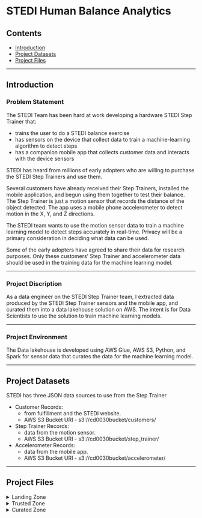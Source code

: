 # STEDI Human Balance Analytics

## Contents

- [Introduction](#Introduction)
- [Project Datasets](#Project-Datasets)
- [Project Files](#Project-Files)

---

## Introduction

### Problem Statement

The STEDI Team has been hard at work developing a hardware STEDI Step Trainer that:

- trains the user to do a STEDI balance exercise
- has sensors on the device that collect data to train a machine-learning algorithm to detect steps
- has a companion mobile app that collects customer data and interacts with the device sensors

STEDI has heard from millions of early adopters who are willing to purchase the STEDI Step Trainers and use them.

Several customers have already received their Step Trainers, installed the mobile application, and begun using them together to test their balance. The Step Trainer is just a motion sensor that records the distance of the object detected. The app uses a mobile phone accelerometer to detect motion in the X, Y, and Z directions.

The STEDI team wants to use the motion sensor data to train a machine learning model to detect steps accurately in real-time. Privacy will be a primary consideration in deciding what data can be used.

Some of the early adopters have agreed to share their data for research purposes. Only these customers’ Step Trainer and accelerometer data should be used in the training data for the machine learning model.

---

### Project Discription

As a data engineer on the STEDI Step Trainer team, I extracted data produced by the STEDI Step Trainer sensors and the mobile app, and curated them into a data lakehouse solution on AWS. The intent is for Data Scientists to use the solution to train machine learning models.

---

### Project Environment

The Data lakehouse is developed using AWS Glue, AWS S3, Python, and Spark for sensor data that curates the data for the machine learning model.

---

## Project Datasets

STEDI has three JSON data sources to use from the Step Trainer

- Customer Records:
  - from fulfillment and the STEDI website.
  - AWS S3 Bucket URI - s3://cd0030bucket/customers/
- Step Trainer Records:
  - data from the motion sensor.
  - AWS S3 Bucket URI - s3://cd0030bucket/step_trainer/
- Accelerometer Records:
  - data from the mobile app.
  - AWS S3 Bucket URI - s3://cd0030bucket/accelerometer/

---

## Project Files

<details>
<summary>
Landing Zone
</summary>

> In the Landing Zone I stored the customer, accelerometer and step trainer raw data in AWS S3 bucket.

1- Customer Landing Table:
[customer_landing.sql](DDL/customer_landing.sql) - This script create glue table from raw data files.

![alt text](Screenshots/customer_landing.png)

2- Accelerometer Landing Table:
[accelerometer_landing.sql](DDL/accelerometer_landing.sql) - This script create glue table from raw data files.

![alt text](Screenshots/accelerometer_landing.png)

3- Step Trainer Landing Table:
[step_trainer_landing.sql](DDL/step_trainer_landing.sql) - This script create glue table from raw data files.

![alt text](Screenshots/step_trainer_landing.png)

</details>

<details>
<summary>
Trusted Zone
</summary>

> In the Trusted Zone, I created AWS Glue jobs to make transofrmations on the raw data in the landing zones.

**Glue job scripts**

[1. customer_landing_to_trusted.py](Jobs/customer_landing_to_trusted.py) - This script transfers customer data from the 'landing' to 'trusted' zones. It filters for customers who have agreed to share data with researchers.

![alt text](Screenshots/customer_trusted.png)

[2. accelerometer_landing_to_trusted_zone.py](Jobs/accelerometer_landing_to_trusted_zone.py) - This script transfers accelerometer data from the 'landing' to 'trusted' zones. Using a join on customer_trusted and accelerometer_landing, It filters for Accelerometer readings from customers who have agreed to share data with researchers.

![alt text](Screenshots/accelerometer_trusted.png)

[3. step_trainer_landing_to_trusted.py](Jobs/step_trainer_landing_to_trusted.py) - This script transfers Step Trainer data from the 'landing' to 'trusted' zones. Using a join on customer_curated and step_trainer_landing, It filters for customers who have accelerometer data and have agreed to share their data for research with Step Trainer readings.

![alt text](Screenshots/step_trainer_trusted.png)

</details>

<details>
<summary>
Curated Zone
</summary>

> In the Curated Zone I created AWS Glue jobs to make further transformations, to meet the specific needs of a particular analysis.

**Glue job scripts**

[customer_trusted_to_curated.py](Jobs/customer_trusted_to_curated.py) - This script transfers customer data from the 'trusted' to 'curated' zones. It filters for customers with Accelerometer readings and have agreed to share data with researchers.
![alt text](Screenshots/customer_curated.png)

[step_trainer_trusted_to_curated.py](Jobs/step_trainer_trusted_to_curated.py): This script is used to build aggregated table that has each of the Step Trainer Readings, and the associated accelerometer reading data for the same timestamp, but only for customers who have agreed to share their data.
![alt text](Screenshots/machine_learning_curated.png)

</details>
